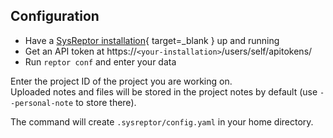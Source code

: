 
## Configuration

* Have a [SysReptor installation](https://docs.sysreptor.com/setup/installation/){ target=_blank } up and running
* Get an API token at https://`<your-installation>`/users/self/apitokens/
* Run `reptor conf` and enter your data

Enter the project ID of the project you are working on.  
Uploaded notes and files will be stored in the project notes by default (use `--personal-note` to store there).

The command will create `.sysreptor/config.yaml` in your home directory.


